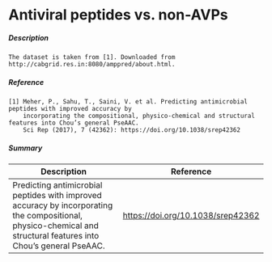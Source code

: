 # Antiviral peptides vs. non-AVPs

##### Description

    The dataset is taken from [1]. Downloaded from http://cabgrid.res.in:8080/amppred/about.html.
    
##### Reference

    [1] Meher, P., Sahu, T., Saini, V. et al. Predicting antimicrobial peptides with improved accuracy by 
        incorporating the compositional, physico-chemical and structural features into Chou’s general PseAAC. 
        Sci Rep (2017), 7 (42362): https://doi.org/10.1038/srep42362
    
##### Summary
 
| Description                                                               | Reference                         |
|---------------------------------------------------------------------------|-----------------------------------|
| Predicting antimicrobial peptides with improved accuracy by incorporating the compositional, physico-chemical and structural features into Chou’s general PseAAC. | https://doi.org/10.1038/srep42362 |
             
     